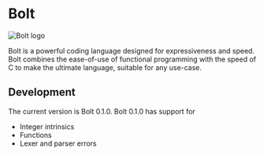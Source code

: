 # Bolt

![Bolt logo](https://github.com/pallyj/boltcc/blob/main/assets/logo.png?raw=true)

Bolt is a powerful coding language designed for expressiveness and speed. Bolt combines the ease-of-use of functional programming with the speed of C to make the ultimate language, suitable for any use-case.

## Development

The current version is Bolt 0.1.0. Bolt 0.1.0 has support for

- Integer intrinsics
- Functions
- Lexer and parser errors
